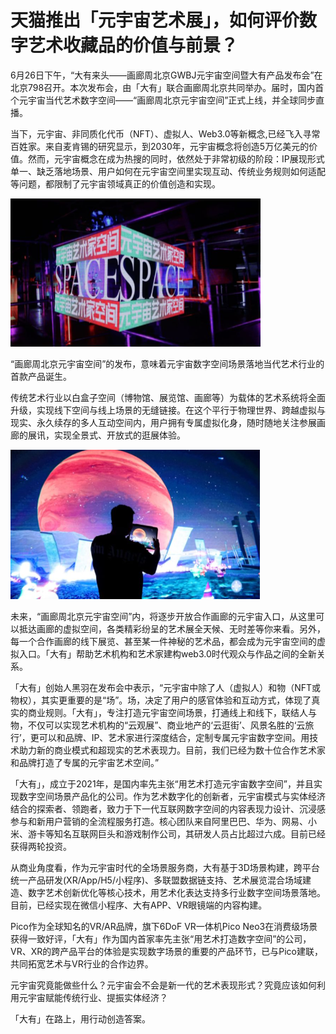 # 天猫推出「元宇宙艺术展」，如何评价数字艺术收藏品的价值与前景？




6月26日下午，“大有来头——画廊周北京GWBJ元宇宙空间暨大有产品发布会”在北京798召开。本次发布会，由「大有」联合画廊周北京共同举办。届时，国内首个元宇宙当代艺术数字空间——“画廊周北京元宇宙空间”正式上线，并全球同步直播。

当下，元宇宙、非同质化代币（NFT）、虚拟人、Web3.0等新概念,已经飞入寻常百姓家。来自麦肯锡的研究显示，到2030年，元宇宙概念将创造5万亿美元的价值。然而，元宇宙概念在成为热搜的同时，依然处于非常初级的阶段：IP展现形式单一、缺乏落地场景、用户如何在元宇宙空间里实现互动、传统业务规则如何适配等问题，都限制了元宇宙领域真正的价值创造和实现。

![元宇宙艺术展](dy.png)



“画廊周北京元宇宙空间”的发布，意味着元宇宙数字空间场景落地当代艺术行业的首款产品诞生。

传统艺术行业以白盒子空间（博物馆、展览馆、画廊等）为载体的艺术系统将全面升级，实现线下空间与线上场景的无缝链接。在这个平行于物理世界、跨越虚拟与现实、永久续存的多人互动空间内，用户拥有专属虚拟化身，随时随地关注参展画廊的展讯，实现全景式、开放式的逛展体验。

![元宇宙艺术展](kw.png)



未来，“画廊周北京元宇宙空间”内，将逐步开放合作画廊的元宇宙入口，从这里可以抵达画廊的虚拟空间，各类精彩纷呈的艺术展全天候、无时差等你来看。另外，每一个合作画廊的线下展览、甚至某一件神秘的艺术品，都会成为元宇宙空间的虚拟入口。「大有」帮助艺术机构和艺术家建构web3.0时代观众与作品之间的全新关系。

「大有」创始人黑羽在发布会中表示，“元宇宙中除了人（虚拟人）和物（NFT或物权），其实更重要的是“场”。场，决定了用户的感官体验和互动方式，体现了真实的商业规则。「大有」，专注打造元宇宙空间场景，打通线上和线下，联结人与物，不仅可以实现艺术机构的“云观展”、商业地产的‘云逛街’、风景名胜的‘云旅行’，更可以和品牌、IP、艺术家进行深度结合，定制专属元宇宙数字空间。用技术助力新的商业模式和超现实的艺术表现力。目前，我们已经为数十位合作艺术家和品牌打造了专属的元宇宙艺术空间。”

「大有」，成立于2021年，是国内率先主张“用艺术打造元宇宙数字空间”，并且实现数字空间场景产品化的公司。作为艺术数字化的创新者，元宇宙模式与实体经济结合的探索者、领跑者，致力于下一代互联网数字空间的内容表现力设计、沉浸感参与和新用户营销的全流程服务打造。核心团队来自阿里巴巴、华为、网易、小米、游卡等知名互联网巨头和游戏制作公司，其研发人员占比超过六成。目前已经获得两轮投资。

从商业角度看，作为元宇宙时代的全场景服务商，大有基于3D场景构建，跨平台统一产品研发(XR/App/H5/小程序)、多联盟数据链支持、艺术展览混合场域建造、数字艺术创新优化等核心技术，用艺术化表达支持多行业数字空间场景落地。目前，已经实现在微信小程序、大有APP、VR眼镜端的内容构建。

Pico作为全球知名的VR/AR品牌，旗下6DoF VR一体机Pico Neo3在消费级场景获得一致好评，「大有」作为国内首家率先主张“用艺术打造数字空间”的公司，VR、XR的跨产品平台的体验是实现数字场景的重要的产品环节，已与Pico建联，共同拓宽艺术与VR行业的合作边界。

元宇宙究竟能做些什么？元宇宙会不会是新一代的艺术表现形式？究竟应该如何利用元宇宙赋能传统行业、提振实体经济？

「大有」在路上，用行动创造答案。
